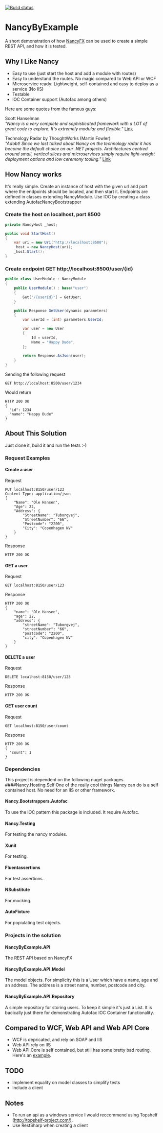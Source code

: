 [![Build status](https://ci.appveyor.com/api/projects/status/kwivphyq94ylakkw?svg=true)](https://ci.appveyor.com/project/SimonKofod/nancybyexample)

# NancyByExample
A short demonstration of how [NancyFX](http://nancyfx.org/) can be used to create a simple REST API, and how it is tested.

## Why I Like Nancy
- Easy to use (just start the host and add a module with routes)
- Easy to understand the routes. No magic compared to Web API or WCF
- Microservice ready: Lightweight, self-contained and easy to deploy as a service (No IIS)
- Testable
- IOC Container support (Autofac among others)

Here are some quotes from the famous guys:

Scott Hanselman<br/>
_"Nancy is a very complete and sophisticated framework with a LOT of great code to explore. It's extremely modular and flexible."_
[Link](https://www.hanselman.com/blog/ExploringAMinimalWebAPIWithNETCoreAndNancyFX.aspx)

Technology Radar by ThoughtWorks (Martin Fowler)<br/>
_"Adobt! Since we last talked about Nancy on the technology radar it has become the default choice on our .NET projects. Architectures centred around small, vertical slices and microservices simply require light-weight deployment options and low ceremony tooling."_
[Link](https://www.thoughtworks.com/radar/languages-and-frameworks/nancy)

## How Nancy works
It's really simple. Create an instance of host with the given url and port where the endpoints should be located, and then start it.
Endpoints are defined in classes extending NancyModule.
Use IOC by creating a class extending AutofacNancyBootstrapper

### Create the host on localhost, port 8500
```C#
private NancyHost _host;

public void StartHost()
{
    var uri = new Uri("http://localhost:8500");
    _host = new NancyHost(uri);
    _host.Start();
}
```

### Create endpoint GET http://localhost:8500/user/{id}
```C#
public class UserModule : NancyModule
{
    public UserModule() : base("user")
    {
        Get["/{userId}"] = GetUser;
    }

    public Response GetUser(dynamic parameters)
    {
        var userId = (int) parameters.UserId;

        var user = new User
        {
            Id = userId,
            Name = "Happy Dude",
        };
        
        return Response.AsJson(user);
    }
}
```

Sending the following request

```
GET http://localhost:8500/user/1234
```

Would return

```
HTTP 200 OK
{
  "id": 1234
  "name": "Happy Dude"
}
```

## About This Solution
Just clone it, build it and run the tests :-)

### Request Examples
#### Create a user

Request
```
PUT localhost:8150/user/123
Content-Type: application/json
{
    "Name": "Ole Hansen",
    "Age": 22,
    "Address": {
        "StreetName": "Tuborgvej",
        "StreetNumber": "66",
        "Postcode": "2200",
        "City": "Copenhagen NV"
    }
}
```

Response
```
HTTP 200 OK
```

#### GET a user

Request
```
GET localhost:8150/user/123
```

Response
```
HTTP 200 OK
{
    "name": "Ole Hansen",
    "age": 22,
    "address": {
        "streetName": "Tuborgvej",
        "streetNumber": "66",
        "postcode": "2200",
        "city": "Copenhagen NV"
    }
}
```

#### DELETE a user
Request
```
DELETE localhost:8150/user/123
```

Response
```
HTTP 200 OK
```


#### GET user count

Request
```
GET localhost:8150/user/count
```

Response
```
HTTP 200 OK
{
  "count": 1
}
```

### Dependencies
This project is dependent on the following nuget packages.
####Nancy.Hosting.Self
One of the really cool things Nancy can do is a self contained host. No need for an IIS or other framework.

#### Nancy.Bootstrappers.Autofac
To use the IOC pattern this package is included. It require Autofac.

#### Nancy.Testing
For testing the nancy modules.

#### Xunit
For testing.

#### Fluentassertions
For test assertions.

#### NSubstitute
For mocking.

#### AutoFixture
For popiulating test objects.

### Projects in the solution
#### NancyByExample.API
The REST API based on NancyFX

#### NancyByExample.API.Model
The model objects. For simplicity this is a User which have a name, age and an address. The address is a street name, number, postcode and city.

#### NancyByExample.API.Repository
A simple repository for storing users. To keep it simple it's just a List. It is bacically just there for demonstrating Autofac IOC Container functionality.

## Compared to WCF, Web API and Web API Core
* WCF is depricated, and rely on SOAP and IIS
* Web API rely on IIS
* Web API Core is self contained, but still has some bretty bad routing. Here's an [example](https://docs.microsoft.com/en-us/aspnet/core/tutorials/first-web-api).



## TODO
- Implement equality on model classes to simplify tests
- Include a client

## Notes
* To run an api as a windows service I would reccommend using Topshelf (http://topshelf-project.com/).
* Use RestSharp when creating a client
